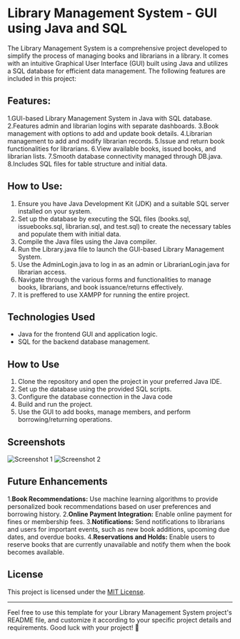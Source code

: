 # Library Management System - GUI using Java and SQL

The Library Management System is a comprehensive project developed to simplify the process of managing books and librarians in a library. It comes with an intuitive Graphical User Interface (GUI) built using Java and utilizes a SQL database for efficient data management. The following features are included in this project:

## Features:

1.GUI-based Library Management System in Java with SQL database.
2.Features admin and librarian logins with separate dashboards.
3.Book management with options to add and update book details.
4.Librarian management to add and modify librarian records.
5.Issue and return book functionalities for librarians.
6.View available books, issued books, and librarian lists.
7.Smooth database connectivity managed through DB.java.
8.Includes SQL files for table structure and initial data.

## How to Use:

1. Ensure you have Java Development Kit (JDK) and a suitable SQL server installed on your system.
2. Set up the database by executing the SQL files (books.sql, issuebooks.sql, librarian.sql, and test.sql) to create the necessary tables and populate them with initial data.
3. Compile the Java files using the Java compiler.
4. Run the Library.java file to launch the GUI-based Library Management System.
5. Use the AdminLogin.java to log in as an admin or LibrarianLogin.java for librarian access.
6. Navigate through the various forms and functionalities to manage books, librarians, and book issuance/returns effectively.
7. It is preffered to use XAMPP for running the entire project.

## Technologies Used

- Java for the frontend GUI and application logic.
- SQL for the backend database management.

## How to Use

1. Clone the repository and open the project in your preferred Java IDE.
2. Set up the database using the provided SQL scripts.
3. Configure the database connection in the Java code
4. Build and run the project.
5. Use the GUI to add books, manage members, and perform borrowing/returning operations.

## Screenshots

![Screenshot 1](/screenshots/screenshot1.png)
![Screenshot 2](/screenshots/screenshot2.png)

## Future Enhancements

1.**Book Recommendations:** Use machine learning algorithms to provide personalized book recommendations based on user preferences and borrowing history.
2.**Online Payment Integration:** Enable online payment for fines or membership fees.
3.**Notifications:** Send notifications to librarians and users for important events, such as new book additions, upcoming due dates, and overdue books.
4.**Reservations and Holds:** Enable users to reserve books that are currently unavailable and notify them when the book becomes available.

## License

This project is licensed under the [MIT License](/LICENSE).


---

Feel free to use this template for your Library Management System project's README file, and customize it according to your specific project details and requirements. Good luck with your project! 🚀
